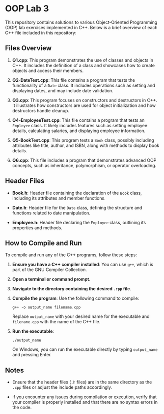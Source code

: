 # OOP Lab 3

This repository contains solutions to various Object-Oriented Programming (OOP) lab exercises implemented in C++. Below is a brief overview of each C++ file included in this repository:

## Files Overview

1. **Q1.cpp**: This program demonstrates the use of classes and objects in C++. It includes the definition of a class and showcases how to create objects and access their members.
    
2. **Q2-DateTest.cpp**: This file contains a program that tests the functionality of a `Date` class. It includes operations such as setting and displaying dates, and may include date validation.
    
3. **Q3.cpp**: This program focuses on constructors and destructors in C++. It illustrates how constructors are used for object initialization and how destructors handle cleanup.
    
4. **Q4-EmployeeTest.cpp**: This file contains a program that tests an `Employee` class. It likely includes features such as setting employee details, calculating salaries, and displaying employee information.
    
5. **Q5-BookTest.cpp**: This program tests a `Book` class, possibly including attributes like title, author, and ISBN, along with methods to display book details.
    
6. **Q6.cpp**: This file includes a program that demonstrates advanced OOP concepts, such as inheritance, polymorphism, or operator overloading.
    

## Header Files

- **Book.h**: Header file containing the declaration of the `Book` class, including its attributes and member functions.
    
- **Date.h**: Header file for the `Date` class, defining the structure and functions related to date manipulation.
    
- **Employee.h**: Header file declaring the `Employee` class, outlining its properties and methods.
    

## How to Compile and Run

To compile and run any of the C++ programs, follow these steps:

1. **Ensure you have a C++ compiler installed**: You can use `g++`, which is part of the GNU Compiler Collection.
    
2. **Open a terminal or command prompt**.
    
3. **Navigate to the directory containing the desired `.cpp` file**.
    
4. **Compile the program**: Use the following command to compile:
    
    `g++ -o output_name filename.cpp`
    
    Replace `output_name` with your desired name for the executable and `filename.cpp` with the name of the C++ file.
    
5. **Run the executable**:
    
    `./output_name`
    
    On Windows, you can run the executable directly by typing `output_name` and pressing Enter.
    

## Notes

- Ensure that the header files (`.h` files) are in the same directory as the `.cpp` files or adjust the include paths accordingly.
    
- If you encounter any issues during compilation or execution, verify that your compiler is properly installed and that there are no syntax errors in the code.
